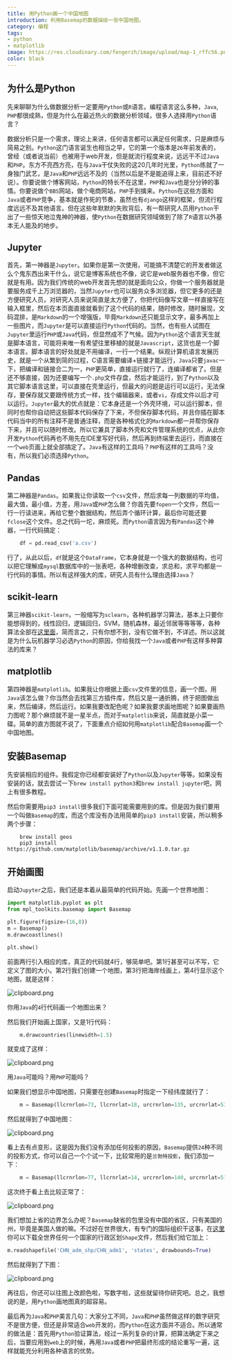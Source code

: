 ```yaml
---
title: 用Python画一个中国地图
introduction: 利用Basemap的数据描绘一张中国地图。
category: 编程
tags:
- python
- matplotlib
image: https://res.cloudinary.com/fengerzh/image/upload/map-1_rffc56.png
color: black
---
```


## 为什么是Python

先来聊聊为什么做数据分析一定要用`Python`或`R`语言。编程语言这么多种，`Java`, `PHP`都很成熟，但是为什么在最近热火的数据分析领域，很多人选择用`Python`语言？

数据分析只是一个需求，理论上来讲，任何语言都可以满足任何需求，只是麻烦与简易之别。`Python`这门语言诞生也相当之早，它的第一个版本是`26`年前发表的，曾经（或者说当前）也被用于web开发，但是就流行程度来说，远远干不过`Java`和`PHP`。东方不亮西方亮，在与`Java`干仗失败的这20几年时光里，`Python`练就了一身独门武艺，是`Java`和`PHP`远远不及的（当然以后是不是能追得上来，目前还不好说）。你要说做个博客网站，`Python`的特长不在这里，`PHP`和`Java`也是分分钟的事情。你要说做个`BBS`网站，做个电商网站，`PHP`手到擒来。`Python`在这些方面和`Java`或者`PHP`竞争，基本就是作死的节奏，虽然也有`django`这样的框架，但流行程度远远不及其他语言。但在这些年默默的失败背后，有一帮研究人员用`Python`干出了一些惊天地泣鬼神的神器，使`Python`在数据研究领域做到了除了`R`语言以外基本无人能及的地步。

## Jupyter

首先，第一神器是`Jupyter`。如果你是第一次使用，可能搞不清楚它的开发者做这么个鬼东西出来干什么，说它是博客系统也不像，说它是web服务器也不像，但它就是有用。因为我们传统的web开发首先想的就是面向公众，你做一个服务器就是要服务成千上万浏览器的，当然`Jupyter`也可以服务众多浏览器，但它更多的还是方便研究人员，对研究人员来说简直是太方便了，你把代码像写文章一样直接写在输入框里，然后在本页面直接就看到了这个代码的结果，随时修改，随时展现，文码混排，是`Markdown`的一个增强版，毕竟`Markdown`还只能显示文字，最多再加上一些图片，而`Jupyter`是可以直接运行`Python`代码的。当然，也有些人试图在`Jupyter`里运行`PHP`或`Java`代码，但显然成不了气候。因为`Python`这个语言天生就是脚本语言，可能将来唯一有希望往里移植的就是`Javascript`，这货也是一个脚本语言。脚本语言的好处就是不用编译，一行一个结果。纵观计算机语言发展历史，就是一个从繁到简的过程，C语言需要编译+链接才能运行，`Java`只要`javac`一下，把编译和链接合二为一，`PHP`更简单，直接运行就行了，连编译都省了。但是还不够直接，因为还要编写一个`.php`文件存盘，然后才能运行，到了`Python`以及其它脚本语言这里，可以直接在壳里运行，但最大的问题是运行可以运行，无法保存，要保存就又要跟传统方式一样，找个编辑器来，或者`vi`，存成文件以后才可以运行。`Jupyter`最大的优点就是：它本身还是一个外壳环境，可以运行脚本，但同时也帮你自动把这些脚本代码保存了下来，不但保存脚本代码，并且你插在脚本代码当中的所有注释不是普通注释，而是各种格式化的`Markdown`都一并帮你保存下来，并且可以随时修改。所以它兼具了脚本外壳和文件管理系统的优点，从此你开发`Python`代码再也不用先在IDE里写好代码，然后再到终端里去运行，而直接在一个`web`页面上就全部搞定了。`Java`有这样的工具吗？`PHP`有这样的工具吗？没有，所以我们必须选择`Python`。

## Pandas

第二神器是`Pandas`。如果我让你读取一个`csv`文件，然后求每一列数据的平均值，最大值，最小值，方差，用`Java`或`PHP`怎么做？你首先要`fopen`一个文件，然后一行一行读进来，再给它整个数据结构，然后弄个循环计算，最后你可能还要`fclose`这个文件。总之代码一坨，麻烦死。而`Python`语言因为有`Pandas`这个神器，一行代码搞定：
```python
    df = pd.read_csv('a.csv')
```
行了，从此以后，`df`就是这个`DataFrame`，它本身就是一个强大的数据结构，也可以把它理解成`mysql`数据库中的一张表吧，各种增删改查，求总和，求平均都是一行代码的事情。所以有这样强大的库，研究人员有什么理由选择`Java`？

## scikit-learn

第三神器`scikit-learn`，一般缩写为`sclearn`，各种机器学习算法，基本上只要你能想得到的，线性回归，逻辑回归，SVM，随机森林，最近邻居等等等等，各种算法全部在[这里面][1]，简而言之，只有你想不到，没有它做不到，不详述。所以这就是为什么玩机器学习必选`Python`的原因，你给我找一个`Java`或者`PHP`有这样多种算法的库来？

## matplotlib

第四神器是`matplotlib`。如果我让你根据上面`csv`文件里的信息，画一个图，用`Java`该怎么做？你当然会去找第三方插件库，然后又是一通折腾，终于把图做出来，然后编译，然后运行。如果我要改配色呢？如果我要求画地图呢？如果要画热力图呢？那个麻烦就不是一星半点，而对于`matplotlib`来说，简直就是小菜一碟。简单的直方图就不说了，下面重点介绍如何用`matplotlib`配合`Basemap`画一个中国地图。

## 安装Basemap

先安装相应的组件。我假定你已经都安装好了`Python`以及`Jupyter`等等。如果没有安装的话，就去尝试一下`brew install python3`和`brew install jupyter`吧，网上有很多教程。

然后你需要用`pip3 install`很多我们下面可能需要用到的库。但是因为我们要用一个叫做`Basemap`的库，而这个库没有办法用简单的`pip3 install`安装，所以稍多两个步骤：
```
    brew install geos
    pip3 install https://github.com/matplotlib/basemap/archive/v1.1.0.tar.gz
```
## 开始画图

启动`Jupyter`之后，我们还是本着从最简单的代码开始。先画一个世界地图：

```python
import matplotlib.pyplot as plt
from mpl_toolkits.basemap import Basemap

plt.figure(figsize=(16,8))
m = Basemap()
m.drawcoastlines()

plt.show()
```

前面两行引入相应的库，真正的代码就4行，够简单吧。第1行甚至可以不写，它定义了图的大小。第2行我们创建一个地图，第3行把海岸线画上，第4行显示这个地图，就是这样：


![clipboard.png](https://segmentfault.com/img/bVTMis)

你用`Java`的`4`行代码画一个地图出来？

然后我们开始画上国家，又是1行代码：
```python
    m.drawcountries(linewidth=1.5)
```
就变成了这样：


![clipboard.png](https://segmentfault.com/img/bVTMiE)

用`Java`可能吗？用`PHP`可能吗？

如果我们想显示中国地图，只需要在创建`Basemap`时指定一下经纬度就行了：
```python
    m = Basemap(llcrnrlon=73, llcrnrlat=18, urcrnrlon=135, urcrnrlat=53)
```
然后就得到了中国地图：


![clipboard.png](https://segmentfault.com/img/bVTMmI)

看上去有点变形，这是因为我们没有添加任何投影的原因，`Basemap`提供`24`种不同的投影方式，你可以自己一个个试一下，比较常用的是`兰勃特投影`，我们添加一下：
```python
    m = Basemap(llcrnrlon=77, llcrnrlat=14, urcrnrlon=140, urcrnrlat=51, projection='lcc', lat_1=33, lat_2=45, lon_0=100)
```
这次终于看上去比较正常了：


![clipboard.png](https://segmentfault.com/img/bVTMnS)


我们想加上省的边界怎么办呢？`Basemap`缺省的包里没有中国的省区，只有美国的州，毕竟是美国人做的嘛。不过好在世界很大，有专门的国际组织干这事，在[这里][2]你可以下载全世界任何一个国家的行政区划`Shape`文件，然后我们给它加上：
```python
m.readshapefile('CHN_adm_shp/CHN_adm1', 'states', drawbounds=True)
```
然后就得到了下图：


![clipboard.png](https://segmentfault.com/img/bVTMo8)

再往后，你还可以往图上改颜色啦，写数字啦，这些就留待你研究吧。总之，我想说的是，用`Python`画地图真的超容易。

最后再为`Java`和`PHP`美言几句：大家分工不同，`Java`和`PHP`虽然做这样的数字研究不是很方便，但还是非常适合`web`开发的，而`Python`在这方面并不适合。所以通常的做法是：首先用`Python`验证算法，经过一系列复杂的计算，把算法确定下来之后，当要应用到`web`上的时候，再用`Java`或者`PHP`把最终形成的结论重写一遍，这样就能充分利用各种语言的优势。


  [1]: http://scikit-learn.org/stable/user_guide.html
  [2]: http://www.gadm.org/country
